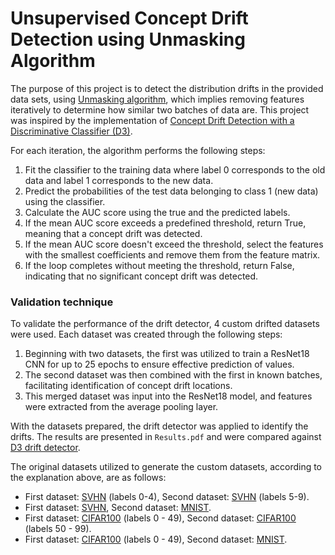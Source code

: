 # Unsupervised Concept Drift Detection using Unmasking Algorithm

The purpose of this project is to detect the distribution drifts in the provided data sets, using [Unmasking algorithm](https://www.jmlr.org/papers/v8/koppel07a.html), which implies removing features iteratively to determine how similar two batches of data are. This project was inspired by the implementation of [Concept Drift Detection with a Discriminative Classifier (D3)](https://github.com/ogozuacik/d3-discriminative-drift-detector-concept-drift).


    
For each iteration, the algorithm performs the following steps:

1. Fit the classifier to the training data where label 0 corresponds to the old data and label 1 corresponds to the new data.
2. Predict the probabilities of the test data belonging to class 1 (new data) using the classifier.
3. Calculate the AUC score using the true and the predicted labels.
4. If the mean AUC score exceeds a predefined threshold, return True, meaning that a concept drift was detected.
5. If the mean AUC score doesn't exceed the threshold, select the features with the smallest coefficients and remove them from the feature matrix.
6. If the loop completes without meeting the threshold, return False, indicating that no significant concept drift was detected.

### Validation technique

To validate the performance of the drift detector, 4 custom drifted datasets were used. Each dataset was created through the following steps:

1. Beginning with two datasets, the first was utilized to train a ResNet18 CNN for up to 25 epochs to ensure effective prediction of values.
2. The second dataset was then combined with the first in known batches, facilitating identification of concept drift locations.
3. This merged dataset was input into the ResNet18 model, and features were extracted from the average pooling layer.

With the datasets prepared, the drift detector was applied to identify the drifts. The results are presented in `Results.pdf` and were compared against [D3 drift detector](https://github.com/ogozuacik/d3-discriminative-drift-detector-concept-drift).

The original datasets utilized to generate the custom datasets, according to the explanation above, are as follows:

- First dataset: [SVHN](http://ufldl.stanford.edu/housenumbers/) (labels 0-4), Second dataset: [SVHN](http://ufldl.stanford.edu/housenumbers/) (labels 5-9).
- First dataset: [SVHN](http://ufldl.stanford.edu/housenumbers/), Second dataset: [MNIST](https://paperswithcode.com/dataset/mnist). 
- First dataset: [CIFAR100](https://www.cs.toronto.edu/~kriz/cifar.html) (labels 0 - 49), Second dataset: [CIFAR100](https://www.cs.toronto.edu/~kriz/cifar.html) (labels 50 - 99).
- First dataset: [CIFAR100](https://www.cs.toronto.edu/~kriz/cifar.html) (labels 0 - 49), Second dataset: [MNIST](https://paperswithcode.com/dataset/mnist). 

